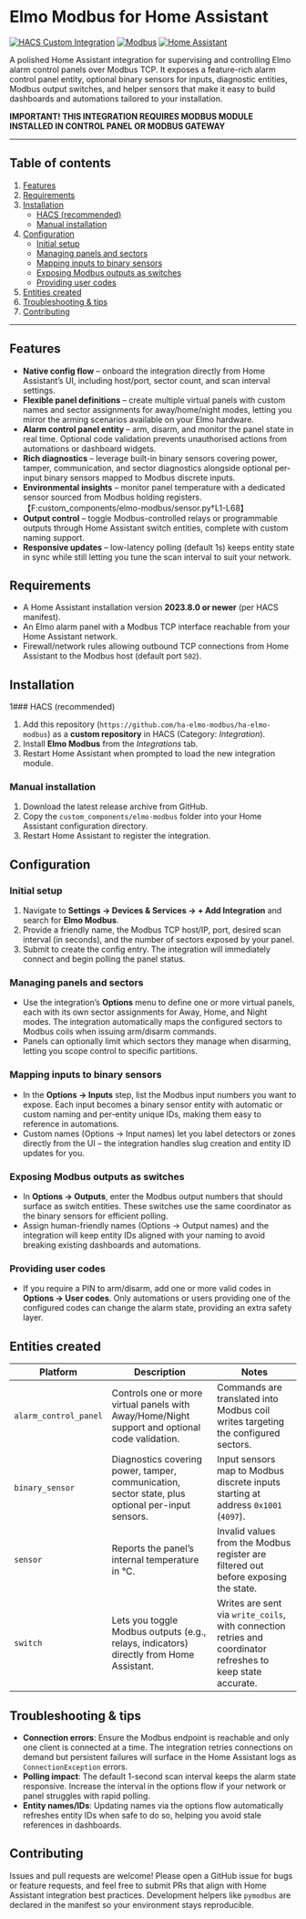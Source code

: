 # Elmo Modbus for Home Assistant

[![HACS Custom Integration](https://img.shields.io/badge/HACS-Custom-blue.svg)](https://hacs.xyz/)
[![Modbus](https://img.shields.io/badge/Protocol-Modbus%20TCP-0A5FFF.svg)](https://www.modbus.org/)
[![Home Assistant](https://img.shields.io/badge/Home%20Assistant-2023.8%2B-41BDF5.svg)](https://www.home-assistant.io/)

A polished Home Assistant integration for supervising and controlling Elmo alarm control panels over Modbus TCP. It exposes a feature-rich alarm control panel entity, optional binary sensors for inputs, diagnostic entities, Modbus output switches, and helper sensors that make it easy to build dashboards and automations tailored to your installation.

**IMPORTANT! THIS INTEGRATION REQUIRES MODBUS MODULE INSTALLED IN CONTROL PANEL OR MODBUS GATEWAY**

---

## Table of contents

1. [Features](#features)
2. [Requirements](#requirements)
3. [Installation](#installation)
   - [HACS (recommended)](#hacs-recommended)
   - [Manual installation](#manual-installation)
4. [Configuration](#configuration)
   - [Initial setup](#initial-setup)
   - [Managing panels and sectors](#managing-panels-and-sectors)
   - [Mapping inputs to binary sensors](#mapping-inputs-to-binary-sensors)
   - [Exposing Modbus outputs as switches](#exposing-modbus-outputs-as-switches)
   - [Providing user codes](#providing-user-codes)
5. [Entities created](#entities-created)
6. [Troubleshooting & tips](#troubleshooting--tips)
7. [Contributing](#contributing)

---

## Features

- **Native config flow** – onboard the integration directly from Home Assistant’s UI, including host/port, sector count, and scan interval settings.
- **Flexible panel definitions** – create multiple virtual panels with custom names and sector assignments for away/home/night modes, letting you mirror the arming scenarios available on your Elmo hardware.
- **Alarm control panel entity** – arm, disarm, and monitor the panel state in real time. Optional code validation prevents unauthorised actions from automations or dashboard widgets.
- **Rich diagnostics** – leverage built-in binary sensors covering power, tamper, communication, and sector diagnostics alongside optional per-input binary sensors mapped to Modbus discrete inputs.
- **Environmental insights** – monitor panel temperature with a dedicated sensor sourced from Modbus holding registers.【F:custom_components/elmo-modbus/sensor.py†L1-L68】
- **Output control** – toggle Modbus-controlled relays or programmable outputs through Home Assistant switch entities, complete with custom naming support.
- **Responsive updates** – low-latency polling (default 1s) keeps entity state in sync while still letting you tune the scan interval to suit your network.

## Requirements

- A Home Assistant installation version **2023.8.0 or newer** (per HACS manifest).
- An Elmo alarm panel with a Modbus TCP interface reachable from your Home Assistant network.
- Firewall/network rules allowing outbound TCP connections from Home Assistant to the Modbus host (default port `502`).

## Installation

1### HACS (recommended)

1. Add this repository (`https://github.com/ha-elmo-modbus/ha-elmo-modbus`) as a **custom repository** in HACS (Category: *Integration*).
2. Install **Elmo Modbus** from the *Integrations* tab.
3. Restart Home Assistant when prompted to load the new integration module.

### Manual installation

1. Download the latest release archive from GitHub.
2. Copy the `custom_components/elmo-modbus` folder into your Home Assistant configuration directory.
3. Restart Home Assistant to register the integration.

## Configuration

### Initial setup

1. Navigate to **Settings → Devices & Services → + Add Integration** and search for **Elmo Modbus**.
2. Provide a friendly name, the Modbus TCP host/IP, port, desired scan interval (in seconds), and the number of sectors exposed by your panel.
3. Submit to create the config entry. The integration will immediately connect and begin polling the panel status.

### Managing panels and sectors

- Use the integration’s **Options** menu to define one or more virtual panels, each with its own sector assignments for Away, Home, and Night modes. The integration automatically maps the configured sectors to Modbus coils when issuing arm/disarm commands.
- Panels can optionally limit which sectors they manage when disarming, letting you scope control to specific partitions.

### Mapping inputs to binary sensors

- In the **Options → Inputs** step, list the Modbus input numbers you want to expose. Each input becomes a binary sensor entity with automatic or custom naming and per-entity unique IDs, making them easy to reference in automations.
- Custom names (Options → Input names) let you label detectors or zones directly from the UI – the integration handles slug creation and entity ID updates for you.

### Exposing Modbus outputs as switches

- In **Options → Outputs**, enter the Modbus output numbers that should surface as switch entities. These switches use the same coordinator as the binary sensors for efficient polling.
- Assign human-friendly names (Options → Output names) and the integration will keep entity IDs aligned with your naming to avoid breaking existing dashboards and automations.

### Providing user codes

- If you require a PIN to arm/disarm, add one or more valid codes in **Options → User codes**. Only automations or users providing one of the configured codes can change the alarm state, providing an extra safety layer.

## Entities created

| Platform | Description | Notes |
|----------|-------------|-------|
| `alarm_control_panel` | Controls one or more virtual panels with Away/Home/Night support and optional code validation. | Commands are translated into Modbus coil writes targeting the configured sectors.|
| `binary_sensor` | Diagnostics covering power, tamper, communication, sector state, plus optional per-input sensors. | Input sensors map to Modbus discrete inputs starting at address `0x1001` (`4097`). |
| `sensor` | Reports the panel’s internal temperature in °C. | Invalid values from the Modbus register are filtered out before exposing the state. |
| `switch` | Lets you toggle Modbus outputs (e.g., relays, indicators) directly from Home Assistant. | Writes are sent via `write_coils`, with connection retries and coordinator refreshes to keep state accurate. |

## Troubleshooting & tips

- **Connection errors**: Ensure the Modbus endpoint is reachable and only one client is connected at a time. The integration retries connections on demand but persistent failures will surface in the Home Assistant logs as `ConnectionException` errors.
- **Polling impact**: The default 1-second scan interval keeps the alarm state responsive. Increase the interval in the options flow if your network or panel struggles with rapid polling.
- **Entity names/IDs**: Updating names via the options flow automatically refreshes entity IDs when safe to do so, helping you avoid stale references in dashboards.

## Contributing

Issues and pull requests are welcome! Please open a GitHub issue for bugs or feature requests, and feel free to submit PRs that align with Home Assistant integration best practices. Development helpers like `pymodbus` are declared in the manifest so your environment stays reproducible.
